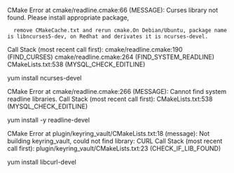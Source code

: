 CMake Error at cmake/readline.cmake:66 (MESSAGE):
  Curses library not found.  Please install appropriate package,

      remove CMakeCache.txt and rerun cmake.On Debian/Ubuntu, package name is libncurses5-dev, on Redhat and derivates it is ncurses-devel.
Call Stack (most recent call first):
  cmake/readline.cmake:190 (FIND_CURSES)
  cmake/readline.cmake:264 (FIND_SYSTEM_READLINE)
  CMakeLists.txt:538 (MYSQL_CHECK_EDITLINE)

yum install ncurses-devel

CMake Error at cmake/readline.cmake:266 (MESSAGE):
  Cannot find system readline libraries.
Call Stack (most recent call first):
  CMakeLists.txt:538 (MYSQL_CHECK_EDITLINE)

yum install -y readline-devel

CMake Error at plugin/keyring_vault/CMakeLists.txt:18 (message):
  Not building keyring_vault, could not find library: CURL
Call Stack (most recent call first):
  plugin/keyring_vault/CMakeLists.txt:23 (CHECK_IF_LIB_FOUND)

  yum install libcurl-devel